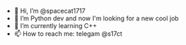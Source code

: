 - 👋 Hi, I’m @spacecat1717
- 👀 I’m Python dev and now I'm looking for a new cool job
- 🌱 I’m currently learning C++
- 📫 How to reach me: telegam @s17ct

<!---
spacecat1717/spacecat1717 is a ✨ special ✨ repository because its `README.md` (this file) appears on your GitHub profile.
You can click the Preview link to take a look at your changes.
--->
